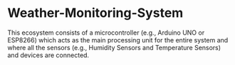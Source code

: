 # Weather-Monitoring-System
This ecosystem consists of a microcontroller (e.g., Arduino UNO or ESP8266) which acts as the main processing unit for the entire system and where all the sensors (e.g., Humidity Sensors and Temperature Sensors) and devices are connected.
